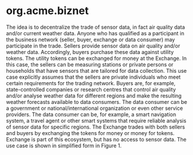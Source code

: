 # org.acme.biznet

The idea is to decentralize the trade of sensor data, in fact air quality data and/or current weather data. Anyone who has qualified as a participant in the business network (seller, buyer, exchange or data consumer) may participate in the trade. Sellers provide sensor data on air quality and/or weather data.
Accordingly, buyers purchase these data against utility tokens. The utility tokens can be exchanged for money at the Exchange. In this case, the sellers can be measuring stations or private persons or households that have sensors that are tailored for data collection. This use case explicitly assumes that the sellers are private individuals who meet certain requirements for the trading network.
Buyers are, for example, state-controlled companies or research centres that control air quality and/or analyse weather data for different regions and make the resulting weather forecasts available to data consumers. The data consumer can be a government or national/international organization or even other service providers. The data consumer can be, for example, a smart navigation system, a travel agent or other smart systems that require reliable analysis of sensor data for specific regions.
The Exchange trades with both sellers and buyers by exchanging the tokens for money or money for tokens. Exchange is part of this ecosystem, but has no access to sensor data. The use case is shown in simplified form in Figure 1.


